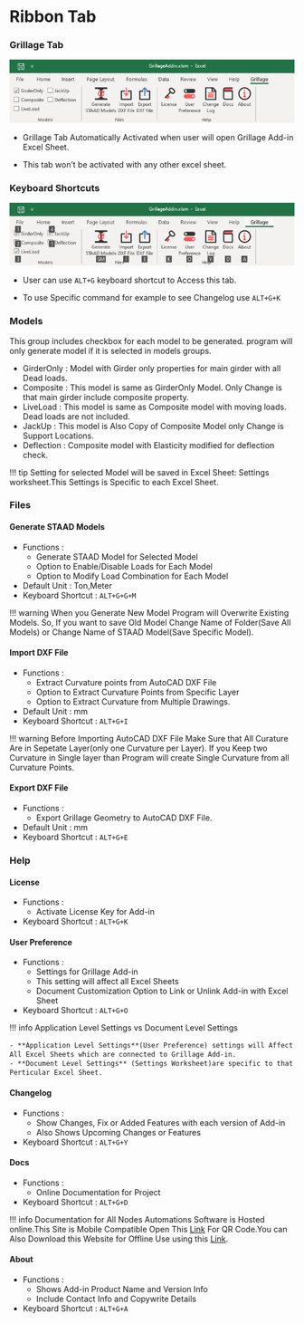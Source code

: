 # Ribbon Tab

### Grillage Tab 

![](../assets/images/addinfull.png)

- Grillage Tab Automatically Activated when user will open Grillage Add-in Excel Sheet.

- This tab won’t be activated with any other excel sheet.


### Keyboard Shortcuts 

![](../assets/images/addinshortcuts.png)

- User can use `ALT+G` keyboard shortcut to Access this tab.

- To use Specific command for example to see Changelog use `ALT+G+K`

### Models

This group includes checkbox for each model to be generated. program will only generate model if it is selected in models groups.

- GirderOnly : Model with Girder only properties for main girder with all Dead loads.
- Composite : This model is same as GirderOnly Model. Only Change is that main girder include composite property.
- LiveLoad : This model is same as Composite model with moving loads. Dead loads are not included.
- JackUp : This model is Also Copy of Composite Model only Change is Support Locations.
- Deflection : Composite model with Elasticity modified for deflection check.

!!! tip
    Setting for selected Model will be saved in Excel Sheet: Settings worksheet.This Settings is Specific to each Excel Sheet.

### Files

#### Generate STAAD Models 

-  Functions :
	- Generate STAAD Model for Selected Model
	- Option to Enable/Disable Loads for Each Model
	- Option to Modify Load Combination for Each Model
- Default Unit : Ton,Meter
- Keyboard Shortcut : `ALT+G+G+M`

!!! warning
    When you Generate New Model Program will Overwrite Existing Models. So, If you want to save Old Model Change Name of Folder(Save All Models) or Change Name of STAAD Model(Save Specific Model).

#### Import DXF File

- Functions : 
	- Extract Curvature points from AutoCAD DXF File
	- Option to Extract Curvature Points from Specific Layer
	- Option to Extract Curvature from Multiple Drawings.
- Default Unit : mm
- Keyboard Shortcut : `ALT+G+I`

!!! warning
    Before Importing AutoCAD DXF File Make Sure that All Curature Are in Sepetate Layer(only one Curvature per Layer). If you Keep two Curvature in Single layer than Program will create Single Curvature from all Curvature Points.

#### Export DXF File

- Functions : 
	- Export Grillage Geometry to AutoCAD DXF File.
- Default Unit : mm
- Keyboard Shortcut : `ALT+G+E`

### Help

#### License

- Functions : 
	- Activate License Key for Add-in
- Keyboard Shortcut : `ALT+G+K`

#### User Preference

- Functions : 
	- Settings for Grillage Add-in
	- This setting will affect all Excel Sheets
	- Document Customization Option to Link or Unlink Add-in with Excel Sheet
- Keyboard Shortcut : `ALT+G+O`

!!! info
    Application Level Settings vs Document Level Settings

	- **Application Level Settings**(User Preference) settings will Affect All Excel Sheets which are connected to Grillage Add-in.
	- **Document Level Settings** (Settings Worksheet)are specific to that Perticular Excel Sheet.

	

#### Changelog

- Functions : 
	- Show Changes, Fix or Added Features with each version of Add-in
	- Also Shows Upcoming Changes or Features
- Keyboard Shortcut : `ALT+G+Y`

#### Docs

- Functions : 
	- Online Documentation for Project
- Keyboard Shortcut : `ALT+G+D`

!!! info
    Documentation for All Nodes Automations Software is Hosted online.This Site is Mobile Compatible Open This  [Link](https://nodesautomations.github.io/staad-grillageaddin/links.html) For QR Code.You can Also Download this Website for Offline Use using this [Link](https://nodesautomations.github.io/staad-grillageaddin/links.html).


#### About

- Functions : 
	- Shows Add-in Product Name and Version Info
	- Include Contact Info and Copywrite Details
- Keyboard Shortcut : `ALT+G+A`